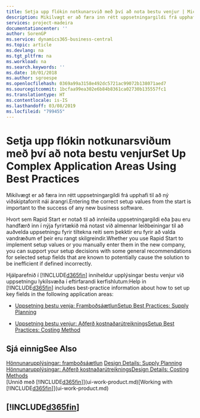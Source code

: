```yaml
---
title: Setja upp flókin notkunarsvið með því að nota bestu venjur | Microsoft Docs
description: Mikilvægt er að færa inn rétt uppsetningargildi frá upphafi til að ný viðskiptaforrit nái árangri.
services: project-madeira
documentationcenter: ''
author: SorenGP
ms.service: dynamics365-business-central
ms.topic: article
ms.devlang: na
ms.tgt_pltfrm: na
ms.workload: na
ms.search.keywords: ''
ms.date: 10/01/2018
ms.author: sgroespe
ms.openlocfilehash: 0369a99a3158e492dc5721ac99072b138071aed7
ms.sourcegitcommit: 1bcfaa99ea302e6b84b8361ca02730b135557fc1
ms.translationtype: HT
ms.contentlocale: is-IS
ms.lasthandoff: 03/08/2019
ms.locfileid: "799455"
---
```

# <a name="set-up-complex-application-areas-using-best-practices"></a><span data-ttu-id="114fb-103">Setja upp flókin notkunarsviðum með því að nota bestu venjur</span><span class="sxs-lookup"><span data-stu-id="114fb-103">Set Up Complex Application Areas Using Best Practices</span></span>
<span data-ttu-id="114fb-104">Mikilvægt er að færa inn rétt uppsetningargildi frá upphafi til að ný viðskiptaforrit nái árangri.</span><span class="sxs-lookup"><span data-stu-id="114fb-104">Entering the correct setup values from the start is important to the success of any new business software.</span></span>  

 <span data-ttu-id="114fb-105">Hvort sem Rapid Start er notað til að innleiða uppsetningargildi eða þau eru handfærð inn í nýja fyrirtækið má notast við almennar leiðbeiningar til að auðvelda uppsetningu fyrir tiltekna reiti sem þekktir eru fyrir að valda vandræðum ef þeir eru rangt skilgreindir.</span><span class="sxs-lookup"><span data-stu-id="114fb-105">Whether you use Rapid Start to implement setup values or you manually enter them in the new company, you can support your setup decisions with some general recommendations for selected setup fields that are known to potentially cause the solution to be inefficient if defined incorrectly.</span></span>  

 <span data-ttu-id="114fb-106">Hjálparefnið í [!INCLUDE[d365fin](includes/d365fin_md.md)] inniheldur upplýsingar bestu venjur við uppsetningu lykilsvæða í eftirfarandi kerfishlutum:</span><span class="sxs-lookup"><span data-stu-id="114fb-106">Help in [!INCLUDE[d365fin](includes/d365fin_md.md)] includes best-practice information about how to set up key fields in the following application areas:</span></span>  

-   [<span data-ttu-id="114fb-107">Uppsetning bestu venja: Framboðsáætlun</span><span class="sxs-lookup"><span data-stu-id="114fb-107">Setup Best Practices: Supply Planning</span></span>](setup-best-practices-supply-planning.md)  

-   [<span data-ttu-id="114fb-108">Uppsetning bestu venjur: Aðferð kostnaðarútreiknings</span><span class="sxs-lookup"><span data-stu-id="114fb-108">Setup Best Practices: Costing Method</span></span>](setup-best-practices-costing-method.md)  

## <a name="see-also"></a><span data-ttu-id="114fb-109">Sjá einnig</span><span class="sxs-lookup"><span data-stu-id="114fb-109">See Also</span></span>  
<span data-ttu-id="114fb-110">[Hönnunarupplýsingar: framboðsáætlun](design-details-supply-planning.md) </span><span class="sxs-lookup"><span data-stu-id="114fb-110">[Design Details: Supply Planning](design-details-supply-planning.md) </span></span>  
[<span data-ttu-id="114fb-111">Hönnunarupplýsingar: Aðferð kostnaðarútreiknings</span><span class="sxs-lookup"><span data-stu-id="114fb-111">Design Details: Costing Methods</span></span>](design-details-costing-methods.md)  
<span data-ttu-id="114fb-112">[Unnið með [!INCLUDE[d365fin](includes/d365fin_md.md)]](ui-work-product.md)</span><span class="sxs-lookup"><span data-stu-id="114fb-112">[Working with [!INCLUDE[d365fin](includes/d365fin_md.md)]](ui-work-product.md)</span></span>

## [!INCLUDE[d365fin](includes/free_trial_md.md)]  
 
